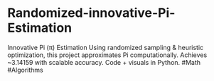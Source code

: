 # Randomized-innovative-Pi-Estimation
Innovative Pi (π) Estimation Using randomized sampling &amp; heuristic optimization, this project approximates Pi computationally. Achieves ~3.14159 with scalable accuracy. Code + visuals in Python. #Math #Algorithms
